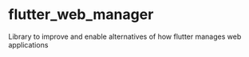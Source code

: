# flutter_web_manager
Library to improve and enable alternatives of how flutter manages web applications
